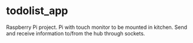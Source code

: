# todolist_app
Raspberry Pi project.  Pi with touch monitor to be mounted in kitchen.  Send and receive information to/from the hub through sockets.
